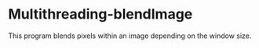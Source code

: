 # Multithreading-blendImage
This program blends pixels within an image depending on the window size.
